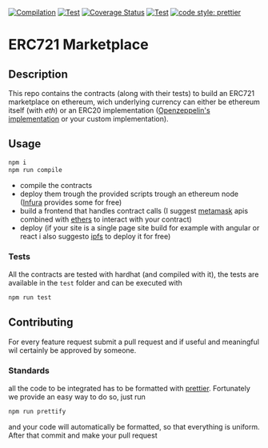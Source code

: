 [![Compilation](https://github.com/unelmacoin/unelmamarket/actions/workflows/solidity-compile.yaml/badge.svg)](https://github.com/unelmacoin/unelmamarket/actions/workflows/solidity-compile.yaml)
[![Test](https://github.com/unelmacoin/unelmamarket/actions/workflows/tests.yaml/badge.svg)](https://github.com/unelmacoin/unelmamarket/actions/workflows/tests.yaml)
[![Coverage Status](https://coveralls.io/repos/github/unelmacoin/unelmamarket/badge.svg?branch=main)](https://coveralls.io/github/unelmacoin/unelmamarket?branch=main)
[![Test](https://github.com/unelmacoin/unelmamarket/actions/workflows/code-formatting.yaml/badge.svg)](https://github.com/unelmacoin/unelmamarket/actions/workflows/code-formatting.yaml)
[![code style: prettier](https://img.shields.io/badge/code_style-prettier-ff69b4.svg)](https://github.com/prettier/prettier) 

# ERC721 Marketplace
## Description
This repo contains the contracts (along with their tests) to build an ERC721 marketplace on ethereum, wich underlying currency can either be ethereum itself (with _eth_) or an ERC20 implementation ([Openzeppelin's implementation](https://github.com/OpenZeppelin/openzeppelin-contracts/tree/master/contracts/token/ERC20) or your custom implementation).

## Usage
```bash
npm i
npm run compile
```
- compile the contracts
- deploy them trough the provided scripts trough an ethereum node ([Infura](https://infura.io/) provides some for free)
- build a frontend that handles contract calls (I suggest [metamask](https://metamask.io/) apis combined with [ethers](https://github.com/ethers-io/ethers.js/) to interact with your contract)
- deploy (if your site is a single page site build for example with angular or react i also suggesto [ipfs](https://ipfs.io/) to deploy it for free)

### Tests
All the contracts are tested with hardhat (and compiled with it), the tests are available in the `test` folder and can be executed with
```bash
npm run test
```

## Contributing
For every feature request submit a pull request and if useful and meaningful wil certainly be approved by someone.

### Standards
all the code to be integrated has to be formatted with [prettier](prettier.io). Fortunately we provide an easy way to do so, just run
```bash
npm run prettify
```
and your code will automatically be formatted, so that everything is uniform. After that commit and make your pull request
